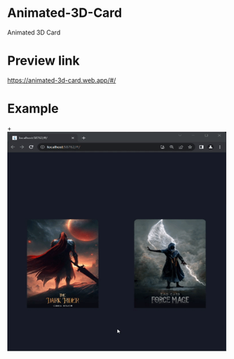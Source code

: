 # Animated-3D-Card
Animated 3D Card 
# Preview link
https://animated-3d-card.web.app/#/
# Example 
+<img src="/assets/example.gif?raw=true" width="500px" height="500px">
